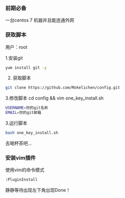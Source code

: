 ### 前期必备
一台centos 7 机器并且能连通外网

### 获取脚本
用户：root

1.安装git
```sh
yum install git -y
```

2. 获取脚本
```sh
git clone https://github.com/Mokelichen/config.git
```

3.修改脚本
cd config && vim one_key_install.sh
```sh
USERNAME=你的git名称
EMAIL=你的git邮箱
```

3.运行脚本
```sh
bash one_key_install.sh
```
去喝杯茶吧...

### 安装vim插件
使用vim的命令模式
```sh
:PluginInstall
```
静静等待出现左下角出现Done！

